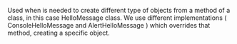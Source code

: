 Used when is needed to create different type of objects from a method of a class, in this case HelloMessage class.
We use different implementations ( ConsoleHelloMessage and AlertHelloMessage ) which overrides that method, creating a specific object.
